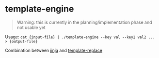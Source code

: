 # template-engine

> Warning: this is currently in the planning/implementation phase and not usable yet

Usage: `cat {input-file} | ./template-engine --key val --key2 val2 ... > {output-file}`

Combination between [jinja](https://jinja.palletsprojects.com/) and [template-replace](../template-replace)
